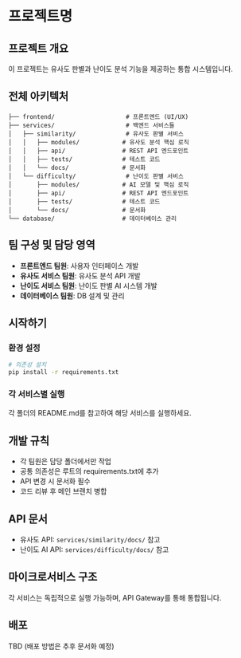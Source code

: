 # 프로젝트명

## 프로젝트 개요
이 프로젝트는 유사도 판별과 난이도 분석 기능을 제공하는 통합 시스템입니다.

## 전체 아키텍처
```
├── frontend/                    # 프론트엔드 (UI/UX)
├── services/                    # 백엔드 서비스들
│   ├── similarity/              # 유사도 판별 서비스
│   │   ├── modules/            # 유사도 분석 핵심 로직
│   │   ├── api/                # REST API 엔드포인트
│   │   ├── tests/              # 테스트 코드
│   │   └── docs/               # 문서화
│   └── difficulty/              # 난이도 판별 서비스
│       ├── modules/            # AI 모델 및 핵심 로직
│       ├── api/                # REST API 엔드포인트
│       ├── tests/              # 테스트 코드
│       └── docs/               # 문서화
└── database/                   # 데이터베이스 관리
```

## 팀 구성 및 담당 영역
- **프론트엔드 팀원**: 사용자 인터페이스 개발
- **유사도 서비스 팀원**: 유사도 분석 API 개발
- **난이도 서비스 팀원**: 난이도 판별 AI 시스템 개발
- **데이터베이스 팀원**: DB 설계 및 관리

## 시작하기

### 환경 설정
```bash
# 의존성 설치
pip install -r requirements.txt
```

### 각 서비스별 실행
각 폴더의 README.md를 참고하여 해당 서비스를 실행하세요.

## 개발 규칙
- 각 팀원은 담당 폴더에서만 작업
- 공통 의존성은 루트의 requirements.txt에 추가
- API 변경 시 문서화 필수
- 코드 리뷰 후 메인 브랜치 병합

## API 문서
- 유사도 API: `services/similarity/docs/` 참고
- 난이도 AI API: `services/difficulty/docs/` 참고

## 마이크로서비스 구조
각 서비스는 독립적으로 실행 가능하며, API Gateway를 통해 통합됩니다.

## 배포
TBD (배포 방법은 추후 문서화 예정)
